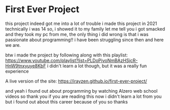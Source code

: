 # First Ever Project

this project indeed got me into a lot of trouble i made this project in 2021 technically i was 14
so, i showed it to my family let me tell you i got smacked and they took my pc from me, the only thing i did wrong is that i was passionate about programming!!
i have been struggling since then and here we are.

btw i made the project by following along with this playlist: https://www.youtube.com/playlist?list=PLDoPjvoNmBAzHSjcR-HnW9tnxyuye8KbF
i didn't learn a lot though, but it was a really fun experience 

A live version of the site: https://irayzen.github.io/first-ever-project/

and yeah i found out about programming by watching Alzero web school videos so thank you if you are reading this now i didn't learn a lot from you but i found out about this career
because of you so thanks
